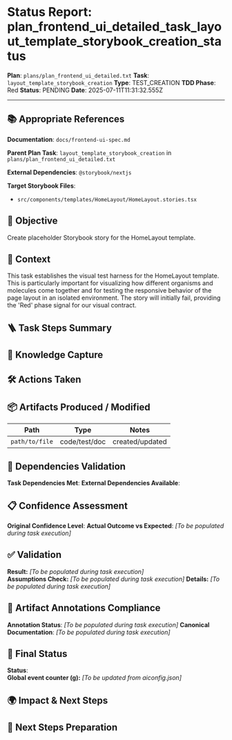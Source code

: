 <!-- Save as status/plan_<id>_task_<id>_status.md -->
# Status Report: plan_frontend_ui_detailed_task_layout_template_storybook_creation_status

**Plan**: `plans/plan_frontend_ui_detailed.txt`
**Task**: `layout_template_storybook_creation`
**Type**: TEST_CREATION
**TDD Phase**: Red
**Status**: PENDING
**Date**: 2025-07-11T11:31:32.555Z

---

## 📚 Appropriate References

**Documentation**: `docs/frontend-ui-spec.md`

**Parent Plan Task**: `layout_template_storybook_creation` in `plans/plan_frontend_ui_detailed.txt`

**External Dependencies**: `@storybook/nextjs`

**Target Storybook Files**:
- `src/components/templates/HomeLayout/HomeLayout.stories.tsx`

## 🎯 Objective

Create placeholder Storybook story for the HomeLayout template.

## 📝 Context

This task establishes the visual test harness for the HomeLayout template. This is particularly important for visualizing how different organisms and molecules come together and for testing the responsive behavior of the page layout in an isolated environment. The story will initially fail, providing the 'Red' phase signal for our visual contract.

## 🪜 Task Steps Summary

<!-- Ordered list summarising major sub-steps -->

## 🧠 Knowledge Capture

<!-- Key learnings, decisions, or patterns worth re-using -->

## 🛠 Actions Taken

<!-- Bullet list of concrete steps performed in this task -->

## 📦 Artifacts Produced / Modified
| Path | Type | Notes |
|------|------|-------|
| `path/to/file` | code/test/doc | created/updated |

## 🔗 Dependencies Validation

**Task Dependencies Met**: <!-- Yes/No - list which tasks must complete first -->
**External Dependencies Available**: <!-- Node.js, Jest, libraries - verify versions -->

## 📋 Confidence Assessment

**Original Confidence Level**: <!-- High/Medium/Low from plan -->
**Actual Outcome vs Expected**: <!-- Did task proceed as predicted? Any deviations? --> *[To be populated during task execution]*

## ✅ Validation

**Result:** <!-- VALIDATION_PASSED | VALIDATION_FAILED --> *[To be populated during task execution]*  
**Assumptions Check:** <!-- Confirm critical assumptions from plan remain valid -->  *[To be populated during task execution]*
**Details:** <!-- Summarize test run output, build results, & reasoning --> *[To be populated during task execution]*

## 🔗 Artifact Annotations Compliance

**Annotation Status**: <!-- Verified all modified files contain artifact annotations --> *[To be populated during task execution]*
**Canonical Documentation**: <!-- Confirm pointers to docs/architecture-spec.md etc. added --> *[To be populated during task execution]*

## 🏁 Final Status

**Status**: <!-- DONE | FAILED | VALIDATION_PASSED -->  
**Global event counter (g):** <!-- increment from aiconfig.json and update --> *[To be updated from aiconfig.json]*

## 🌍 Impact & Next Steps

<!-- Describe impact on broader system and immediate follow-up actions -->

## 🚀 Next Steps Preparation

<!-- Checklist or notes to prepare upcoming tasks -->